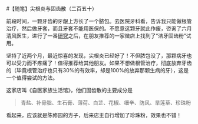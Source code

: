 #【随笔】尖根炎与固齿散（二百五十）

前段时间，一颗牙齿的牙龈上方长了一个脓包。去医院牙科看，告诉我只能做根管治疗，然后做牙套，而且牙套不能用医保的。不愿意这颗牙就此作废，咨询了六月清风医生，进行了一番[研究](https://hooman118.github.io/hoo-wiki/zh/#!pages/writing/20190411%E3%80%90%E9%9A%8F%E7%AC%94%E3%80%91%E5%9B%BA%E9%BD%BF%E6%95%A3%EF%BC%88%E4%B8%80%E7%99%BE%E4%B8%89%E5%8D%81%E4%B8%89%EF%BC%89.md)之后，在朋友推荐的一家微店上找到了“洁牙固齿粉”试用。

坚持了近两个月，最近惊喜的发现，尖根炎已经好了！不但脓包没了，那颗病牙也可以受力而不疼痛了！值得推荐给其他朋友。如果不想做根管治疗，彻底放弃牙齿的（毕竟根管治疗也只有30%的有效率，却是100%的放弃那颗生病的牙），这是一个值得尝试的方法。

这家店叫《自医家族生活馆》，他们固齿散的主要成分是

> 青盐、补骨脂、生石膏、薄荷、白芷、花椒、细辛、防风、旱莲草、珍珠粉

看起来，应该就是陈修园的方子，后来店主自行增加了珍珠粉，效果也不错！